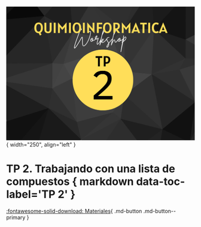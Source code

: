 ![Banner](img/4.png){ width="250", align="left" }

# **TP 2**. Trabajando con una lista de compuestos  { markdown data-toc-label='TP 2' }


[:fontawesome-solid-download: Materiales](https://drive.google.com/file/d/1ujXCxAVQ1xKmk-nCYX1HqF6uaZNUbIet/view?usp=sharing){ .md-button .md-button--primary }
<!--
Este es el botón para decargar materiales, en (#) hay que agregar el link correspondiente.
-->

